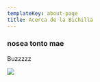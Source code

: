 ```yaml
---
templateKey: about-page
title: Acerca de la Bichilla
---
```

### nosea tonto mae

Buzzzzz 

![](/img/bichilla-logo.png)
